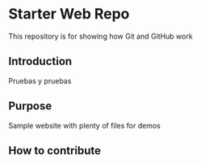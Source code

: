 # Starter Web Repo

This repository is for showing how Git and GitHub work

## Introduction

Pruebas y pruebas

## Purpose

Sample website with plenty of files for demos

## How to contribute